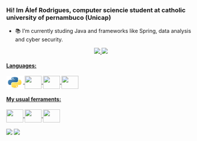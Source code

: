### Hi! Im Álef Rodrigues, computer sciencie student at catholic university of pernambuco (Unicap)

- 📚 I’m currently studing Java and frameworks like Spring, data analysis and cyber security.

<div align="center">
  <a href="https://github.com/AlefSRGS">
  <img height="180em" src="https://github-readme-stats.vercel.app/api?username=AlefSRGS&show_icons=true&theme=merko&include_all_commits=false&count_private=true"/>
  <img height="180em" src="https://github-readme-stats.vercel.app/api/top-langs/?username=AlefSRGS&layout=compact&langs_count=7&theme=tokyonight"/>
</div>

  #### Languages:
  <div style="display: inline_block">
  <img align="center" height="35" width="45" src="https://raw.githubusercontent.com/devicons/devicon/master/icons/python/python-original.svg">
  <img align="center" height="35" width="45" src="https://cdn.jsdelivr.net/gh/devicons/devicon/icons/java/java-original.svg">
  <img align="center" height="35" width="45" src="https://cdn.jsdelivr.net/gh/devicons/devicon/icons/css3/css3-original-wordmark.svg">
  <img align="center" height="35" width="45" src="https://cdn.jsdelivr.net/gh/devicons/devicon/icons/html5/html5-original-wordmark.svg">
  
</div> 

  #### My usual ferraments:
  <div style="display: inline_block">
  <img align="center" height="35" width="45" src="https://cdn.jsdelivr.net/gh/devicons/devicon/icons/slack/slack-original.svg"/>
  <img align="center" height="35" width="45" src="https://cdn.jsdelivr.net/gh/devicons/devicon/icons/oracle/oracle-original.svg" />
  <img align="center" height="35" width="45" src="https://cdn.jsdelivr.net/gh/devicons/devicon/icons/vscode/vscode-original.svg"/>
  <br>
  <br>
  <a href = "alefsrodirgues03@gmail.com"><img src="https://img.shields.io/badge/-Gmail-%23333?style=for-the-badge&logo=gmail&logoColor=white" target="_blank"></a>
  <a href="http://www.linkedin.com/in/alef-rodrigues-616c6566" target="_blank"><img src="https://img.shields.io/badge/-LinkedIn-%230077B5?style=for-the-badge&logo=linkedin&logoColor=white" target="_blank"></a> 
 
</div>
